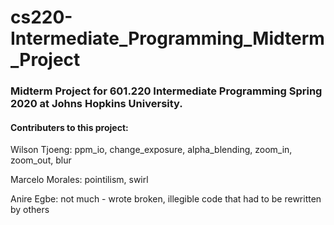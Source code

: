# cs220-Intermediate_Programming_Midterm_Project

### Midterm Project for 601.220 Intermediate Programming Spring 2020 at Johns Hopkins University.

#### Contributers to this project:

Wilson Tjoeng: ppm_io, change_exposure, alpha_blending, zoom_in, zoom_out, blur

Marcelo Morales: pointilism, swirl

Anire Egbe: not much - wrote broken, illegible code that had to be rewritten by others

